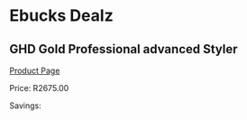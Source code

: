 
# Ebucks Dealz
## GHD Gold Professional advanced Styler
[Product Page](https://www.ebucks.com/web/shop/productSelected.do?prodId=1238735592&catId=1186086453)

Price: R2675.00

Savings: 


	